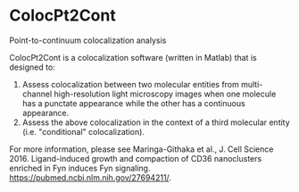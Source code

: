# ColocPt2Cont
Point-to-continuum colocalization analysis

ColocPt2Cont is a colocalization software (written in Matlab) that is designed to:

1. Assess colocalization between two molecular entities from multi-channel high-resolution light microscopy images when one molecule has a punctate appearance while the other has a continuous appearance.
2. Assess the above colocalization in the context of a third molecular entity (i.e. "conditional" colocalization).

For more information, please see Maringa-Githaka et al., J. Cell Science 2016. Ligand-induced growth and compaction of CD36 nanoclusters enriched in Fyn induces Fyn signaling. https://pubmed.ncbi.nlm.nih.gov/27694211/.
